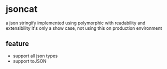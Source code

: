 # jsoncat
a json stringify implemented using polymorphic with readability and extensibility
it's only a show case, not using this on production environment

## feature
 - support all json types
 - support toJSON
